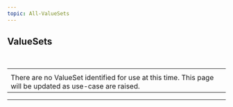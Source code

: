 ```yaml
---
topic: All-ValueSets
---
```

## ValueSets
<br>
<table class="assets" title="Profile list">
<tr>
<th class="width25"></th>

</tr>

<tr>
<td colspan="3">There are no ValueSet identified for use at this time.
This page will be updated as use-case are raised.</td>
</tr>

</table>

---